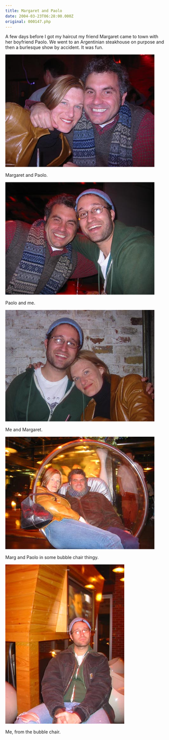 ```yaml
---
title: Margaret and Paolo
date: 2004-03-23T06:28:00.000Z
original: 000147.php
---
```


A few days before I got my haircut my friend Margaret came to town with her boyfriend Paolo. We went to an Argentinian steakhouse on purpose and then a burlesque show by accident. It was fun.

<p class="polaroid" style="--deg: -2deg"><img src="./marg-paolo.jpg" /></p>
Margaret and Paolo.

<p class="polaroid" style="--deg: -2deg"><img src="./paolo-pascal.jpg" /></p>
Paolo and me.

<p class="polaroid" style="--deg: -2deg"><img src="./pascal-marg.jpg" /></p>
Me and Margaret.

<p class="polaroid" style="--deg: -2deg"><img src="./bubblechair.jpg" /></p>
Marg and Paolo in some bubble chair thingy.

<p class="polaroid" style="--deg: -2deg"><img src="./pascal.jpg" /></p>
Me, from the bubble chair.
